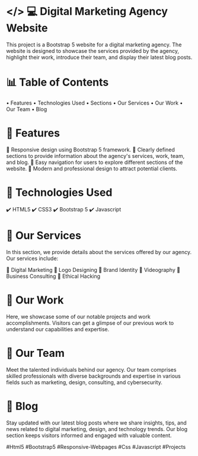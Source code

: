 # </> 💻 Digital Marketing Agency Website
This project is a Bootstrap 5 website for a digital marketing agency. The website is designed to showcase the services provided by the agency, highlight their work, introduce their team, and display their latest blog posts.

# 📊 Table of Contents
• Features
• Technologies Used
• Sections
• Our Services
• Our Work
• Our Team
• Blog

# 🎯 Features
🔹 Responsive design using Bootstrap 5 framework.
🔹 Clearly defined sections to provide information about the agency's services, work, team, and blog.
🔹 Easy navigation for users to explore different sections of the website.
🔹 Modern and professional design to attract potential clients.

# 🚀 Technologies Used
✔️ HTML5
✔️ CSS3
✔️ Bootstrap 5
✔️ Javascript

# 🔁 Our Services
In this section, we provide details about the services offered by our agency. Our services include:

📌 Digital Marketing
📌 Logo Designing
📌 Brand Identity
📌 Videography
📌 Business Consulting
📌 Ethical Hacking

# 📝 Our Work
Here, we showcase some of our notable projects and work accomplishments. Visitors can get a glimpse of our previous work to understand our capabilities and expertise.

# 👥 Our Team
Meet the talented individuals behind our agency. Our team comprises skilled professionals with diverse backgrounds and expertise in various fields such as marketing, design, consulting, and cybersecurity.

# 📰 Blog
Stay updated with our latest blog posts where we share insights, tips, and news related to digital marketing, design, and technology trends. Our blog section keeps visitors informed and engaged with valuable content.

#Html5 #Bootstrap5 #Responsive-Webpages #Css #Javascript #Projects
